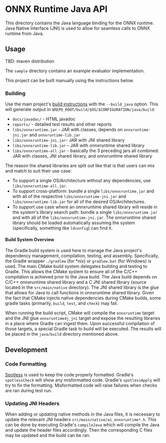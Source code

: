 # ONNX Runtime Java API

This directory contains the Java language binding for the ONNX runtime.
Java Native Interface (JNI) is used to allow for seamless calls to ONNX runtime from Java.

## Usage

TBD: maven distribution
<!---

This project's Maven group ID is `ai.onnxruntime` and its main artifact ID is `runtime`. Use artifact `runtime-gpu` for GPU support. Both of these artifacts bundle the onnxruntime shared library. Use artifact `runtime-core` to use an onnxruntime shared library installed on your system's library path.

These artifacts are cross-platform and are built for some commonly used OS/architectures.

To add a dependency using Maven, use the following:

```xml
<dependency>
  <groupId>ai.onnxruntime</groupId>
  <artifactId>runtime</artifactId>
  <version>$SELECT_A_VERSION</version>
</dependency>
```

To add a dependency using Gradle:

```gradle
dependencies {
  // Pick one depending on your use case:

  // 1. Use in your implementation only:
  implementation("ai.onnxruntime:runtime:$SELECT_A_VERSION")

  // 2. Use types in your public API:
  api("ai.onnxruntime:runtime:$SELECT_A_VERSION")

}
```
-->

The `sample` directory contains an example evaluator implementation.

This project can be built manually using the instructions below.

### Building

Use the main project's [build instructions](../BUILD.md) with the `--build_java` option. This will generate output in `$REPO_ROOT/build/$OS/$CONFIGURATION/java/build`:

* `docs/javadoc/` - HTML javadoc
* `reports/` - detailed test results and other reports
* `libs/onnxruntime.jar` - JAR with classes, depends on `onnxruntime-jni.jar` and `onnxruntime-lib.jar `
* `libs/onnxruntime-jni.jar`- JAR with JNI shared library
* `libs/onnxruntime-lib.jar` - JAR with onnxruntime shared library
* `libs/onnxruntime-all.jar` - basically the 3 preceding jars all combined: JAR with classes, JNI shared library, and onnxruntime shared library

The reason the shared libraries are split out like that is that users can mix and match to suit their use case:

* To support a single OS/Architecture without any dependencies, use `libs/onnxruntime-all.jar`.
* To support cross-platform: bundle a single `libs/onnxruntime.jar` and with all of the respective `libs/onnxruntime-jni.jar` and `libs/onnxruntime-lib.jar` for all of the desired OS/Architectures.
* To support use case where an onnxruntime shared library will reside in the system's library search path: bundle a single `libs/onnxruntime.jar` and with all of the `libs/onnxruntime-jni.jar`. The onnxruntime shared library should be loaded automatically assuming the system (specifically, something like `ldconfig`) can find it.

#### Build System Overview 

The Gradle build system is used here to manage the Java project's dependency management, compilation, testing, and assembly.
Specifically, the Gradle wrapper `./gradlew` (for *nix) or `gradlew.bat` (for Windows) is used.
The main CMake build system delegates building and testing to Gradle.
This allows the CMake system to ensure all of the C/C++ compilation is achieved prior to the Java build.
The Java build depends on C/C++ onnxruntime shared library and a C JNI shared library (source located in the `src/main/native` directory).
The JNI shared library is the glue that allows for Java to call functions in onnxruntime shared library.
Given the fact that CMake injects native dependencies during CMake builds, some gradle tasks (primarily, `build`, `test`, and `check`) may fail.

When running the build script, CMake will compile the `onnxruntime` target and the JNI glue `onnxruntime4j_jni` target and expose the resulting libraries in a place where Gradle can ingest them.
Upon successful compilation of those targets, a special Gradle task to build will be executed. The results will be placed in the `java/build` directory mentioned above.

## Development

### Code Formatting

[Spotless](https://github.com/diffplug/spotless/tree/master/plugin-gradle) is used to keep the code properly formatted.
Gradle's `spotlessCheck` will show any misformatted code.
Gradle's `spotlessApply` will try to fix the formatting.
Misformatted code will raise failures when checks are ran during test run.

### Updating JNI Headers

When adding or updating native methods in the Java files, it is necessary to update the relevant JNI headers `src/main/native/ai_onnxruntime*.h`.
This can be done by executing Gradle's `compileJava` which will compile the Java and update the header files accordingly.
Then the corresponding C files may be updated and the build can be ran.

